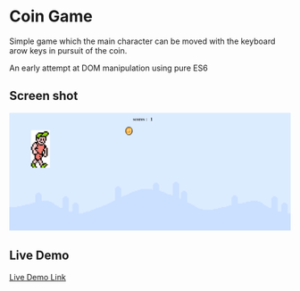 
# Coin Game

Simple game which the main character can be moved with the keyboard arow 
keys in pursuit of the coin.

An early attempt at DOM manipulation using pure ES6


## Screen shot

![github-octocat](https://github.com/sevdaimany/Coin-Game/blob/master/images/screenshot.png)


## Live Demo

[Live Demo Link](https://sevdaimany.github.io/Coin-Game/)
